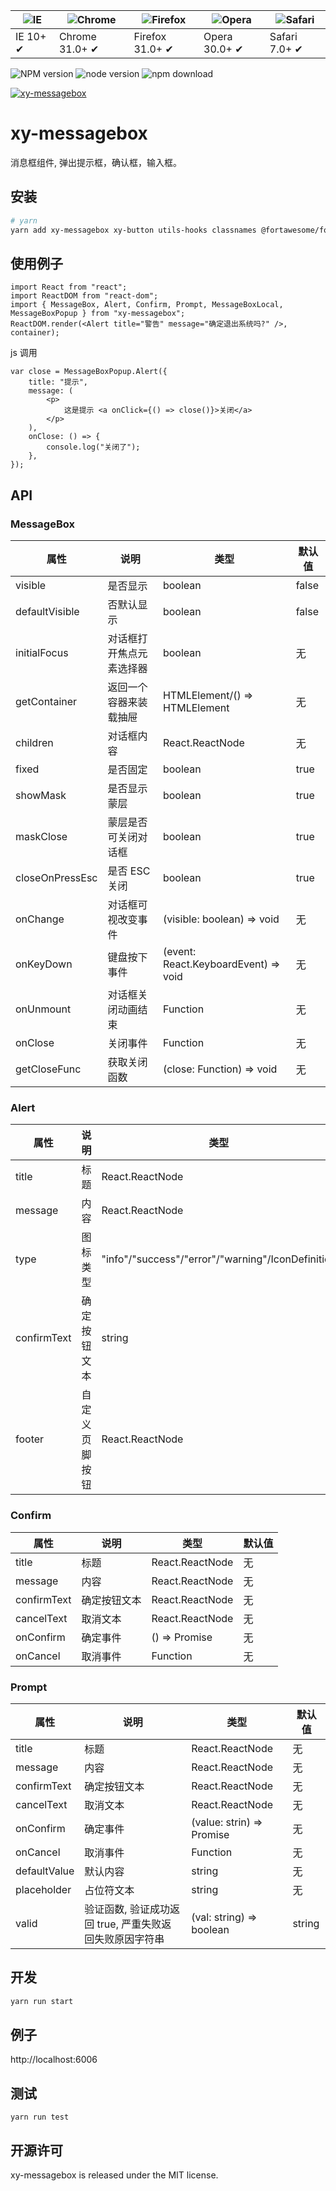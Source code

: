 | ![IE](https://github.com/alrra/browser-logos/blob/master/src/edge/edge_48x48.png?raw=true) | ![Chrome](https://github.com/alrra/browser-logos/blob/master/src/chrome/chrome_48x48.png?raw=true) | ![Firefox](https://github.com/alrra/browser-logos/blob/master/src/firefox/firefox_48x48.png?raw=true) | ![Opera](https://github.com/alrra/browser-logos/blob/master/src/opera/opera_48x48.png?raw=true) | ![Safari](https://github.com/alrra/browser-logos/blob/master/src/safari/safari_48x48.png?raw=true) |
| ------------------------------------------------------------------------------------------ | -------------------------------------------------------------------------------------------------- | ----------------------------------------------------------------------------------------------------- | ----------------------------------------------------------------------------------------------- | -------------------------------------------------------------------------------------------------- |
| IE 10+ ✔                                                                                   | Chrome 31.0+ ✔                                                                                     | Firefox 31.0+ ✔                                                                                       | Opera 30.0+ ✔                                                                                   | Safari 7.0+ ✔                                                                                      |

![NPM version](http://img.shields.io/npm/v/xy-messagebox.svg?style=flat-square)
![node version](https://img.shields.io/badge/node.js-%3E=_0.10-green.svg?style=flat-square)
![npm download](https://img.shields.io/npm/dm/xy-messagebox.svg?style=flat-square)

[![xy-messagebox](https://nodei.co/npm/xy-messagebox.png)](https://npmjs.org/package/xy-messagebox)

# xy-messagebox

消息框组件, 弹出提示框，确认框，输入框。

## 安装

```bash
# yarn
yarn add xy-messagebox xy-button utils-hooks classnames @fortawesome/fontawesome-svg-core @fortawesome/free-solid-svg-icons @fortawesome/react-fontawesome
```

## 使用例子

```tsx
import React from "react";
import ReactDOM from "react-dom";
import { MessageBox, Alert, Confirm, Prompt, MessageBoxLocal, MessageBoxPopup } from "xy-messagebox";
ReactDOM.render(<Alert title="警告" message="确定退出系统吗?" />, container);
```

js 调用

```tsx
var close = MessageBoxPopup.Alert({
    title: "提示",
    message: (
        <p>
            这是提示 <a onClick={() => close()}>关闭</a>
        </p>
    ),
    onClose: () => {
        console.log("关闭了");
    },
});
```

## API

### MessageBox

| 属性            | 说明                     | 类型                                                 | 默认值 |
| --------------- | ------------------------ | ---------------------------------------------------- | ------ |
| visible         | 是否显示                 | boolean                                              | false  |
| defaultVisible  | 否默认显示               | boolean                                              | false  |
| initialFocus    | 对话框打开焦点元素选择器 | boolean                                              | 无     |
| getContainer    | 返回一个容器来装载抽屉   | HTMLElement/() => HTMLElement                        | 无     |
| children        | 对话框内容               | React.ReactNode                                      | 无     |
| fixed           | 是否固定                 | boolean                                              | true   |
| showMask        | 是否显示蒙层             | boolean                                              | true   |
| maskClose       | 蒙层是否可关闭对话框     | boolean                                              | true   |
| closeOnPressEsc | 是否 ESC 关闭            | boolean                                              | true   |
| onChange        | 对话框可视改变事件       | (visible: boolean) => void                           | 无     |
| onKeyDown       | 键盘按下事件             | (event: React.KeyboardEvent<HTMLDivElement>) => void | 无     |
| onUnmount       | 对话框关闭动画结束       | Function                                             | 无     |
| onClose         | 关闭事件                 | Function                                             | 无     |
| getCloseFunc    | 获取关闭函数             | (close: Function) => void                            | 无     |

### Alert

| 属性        | 说明           | 类型                                              | 默认值 |
| ----------- | -------------- | ------------------------------------------------- | ------ |
| title       | 标题           | React.ReactNode                                   | 无     |
| message     | 内容           | React.ReactNode                                   | 无     |
| type        | 图标类型       | "info"/"success"/"error"/"warning"/IconDefinition | "info" |
| confirmText | 确定按钮文本   | string                                            | 无     |
| footer      | 自定义页脚按钮 | React.ReactNode                                   | 无     |

### Confirm

| 属性        | 说明         | 类型               | 默认值 |
| ----------- | ------------ | ------------------ | ------ |
| title       | 标题         | React.ReactNode    | 无     |
| message     | 内容         | React.ReactNode    | 无     |
| confirmText | 确定按钮文本 | React.ReactNode    | 无     |
| cancelText  | 取消文本     | React.ReactNode    | 无     |
| onConfirm   | 确定事件     | () => Promise<any> | 无     |
| onCancel    | 取消事件     | Function           | 无     |

### Prompt

| 属性         | 说明                                                    | 类型                           | 默认值 |
| ------------ | ------------------------------------------------------- | ------------------------------ | ------ |
| title        | 标题                                                    | React.ReactNode                | 无     |
| message      | 内容                                                    | React.ReactNode                | 无     |
| confirmText  | 确定按钮文本                                            | React.ReactNode                | 无     |
| cancelText   | 取消文本                                                | React.ReactNode                | 无     |
| onConfirm    | 确定事件                                                | (value: strin) => Promise<any> | 无     |
| onCancel     | 取消事件                                                | Function                       | 无     |
| defaultValue | 默认内容                                                | string                         | 无     |
| placeholder  | 占位符文本                                              | string                         | 无     |
| valid        | 验证函数, 验证成功返回 true, 严重失败返回失败原因字符串 | (val: string) => boolean       | string | 无 |

## 开发

```sh
yarn run start
```

## 例子

http://localhost:6006

## 测试

```
yarn run test
```

## 开源许可

xy-messagebox is released under the MIT license.
